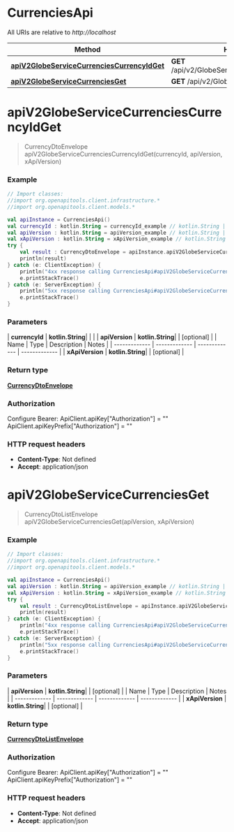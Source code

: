 # CurrenciesApi

All URIs are relative to *http://localhost*

| Method | HTTP request | Description |
| ------------- | ------------- | ------------- |
| [**apiV2GlobeServiceCurrenciesCurrencyIdGet**](CurrenciesApi.md#apiV2GlobeServiceCurrenciesCurrencyIdGet) | **GET** /api/v2/GlobeService/Currencies/{currencyId} |  |
| [**apiV2GlobeServiceCurrenciesGet**](CurrenciesApi.md#apiV2GlobeServiceCurrenciesGet) | **GET** /api/v2/GlobeService/Currencies |  |


<a id="apiV2GlobeServiceCurrenciesCurrencyIdGet"></a>
# **apiV2GlobeServiceCurrenciesCurrencyIdGet**
> CurrencyDtoEnvelope apiV2GlobeServiceCurrenciesCurrencyIdGet(currencyId, apiVersion, xApiVersion)



### Example
```kotlin
// Import classes:
//import org.openapitools.client.infrastructure.*
//import org.openapitools.client.models.*

val apiInstance = CurrenciesApi()
val currencyId : kotlin.String = currencyId_example // kotlin.String | 
val apiVersion : kotlin.String = apiVersion_example // kotlin.String | 
val xApiVersion : kotlin.String = xApiVersion_example // kotlin.String | 
try {
    val result : CurrencyDtoEnvelope = apiInstance.apiV2GlobeServiceCurrenciesCurrencyIdGet(currencyId, apiVersion, xApiVersion)
    println(result)
} catch (e: ClientException) {
    println("4xx response calling CurrenciesApi#apiV2GlobeServiceCurrenciesCurrencyIdGet")
    e.printStackTrace()
} catch (e: ServerException) {
    println("5xx response calling CurrenciesApi#apiV2GlobeServiceCurrenciesCurrencyIdGet")
    e.printStackTrace()
}
```

### Parameters
| **currencyId** | **kotlin.String**|  | |
| **apiVersion** | **kotlin.String**|  | [optional] |
| Name | Type | Description  | Notes |
| ------------- | ------------- | ------------- | ------------- |
| **xApiVersion** | **kotlin.String**|  | [optional] |

### Return type

[**CurrencyDtoEnvelope**](CurrencyDtoEnvelope.md)

### Authorization


Configure Bearer:
    ApiClient.apiKey["Authorization"] = ""
    ApiClient.apiKeyPrefix["Authorization"] = ""

### HTTP request headers

 - **Content-Type**: Not defined
 - **Accept**: application/json

<a id="apiV2GlobeServiceCurrenciesGet"></a>
# **apiV2GlobeServiceCurrenciesGet**
> CurrencyDtoListEnvelope apiV2GlobeServiceCurrenciesGet(apiVersion, xApiVersion)



### Example
```kotlin
// Import classes:
//import org.openapitools.client.infrastructure.*
//import org.openapitools.client.models.*

val apiInstance = CurrenciesApi()
val apiVersion : kotlin.String = apiVersion_example // kotlin.String | 
val xApiVersion : kotlin.String = xApiVersion_example // kotlin.String | 
try {
    val result : CurrencyDtoListEnvelope = apiInstance.apiV2GlobeServiceCurrenciesGet(apiVersion, xApiVersion)
    println(result)
} catch (e: ClientException) {
    println("4xx response calling CurrenciesApi#apiV2GlobeServiceCurrenciesGet")
    e.printStackTrace()
} catch (e: ServerException) {
    println("5xx response calling CurrenciesApi#apiV2GlobeServiceCurrenciesGet")
    e.printStackTrace()
}
```

### Parameters
| **apiVersion** | **kotlin.String**|  | [optional] |
| Name | Type | Description  | Notes |
| ------------- | ------------- | ------------- | ------------- |
| **xApiVersion** | **kotlin.String**|  | [optional] |

### Return type

[**CurrencyDtoListEnvelope**](CurrencyDtoListEnvelope.md)

### Authorization


Configure Bearer:
    ApiClient.apiKey["Authorization"] = ""
    ApiClient.apiKeyPrefix["Authorization"] = ""

### HTTP request headers

 - **Content-Type**: Not defined
 - **Accept**: application/json

